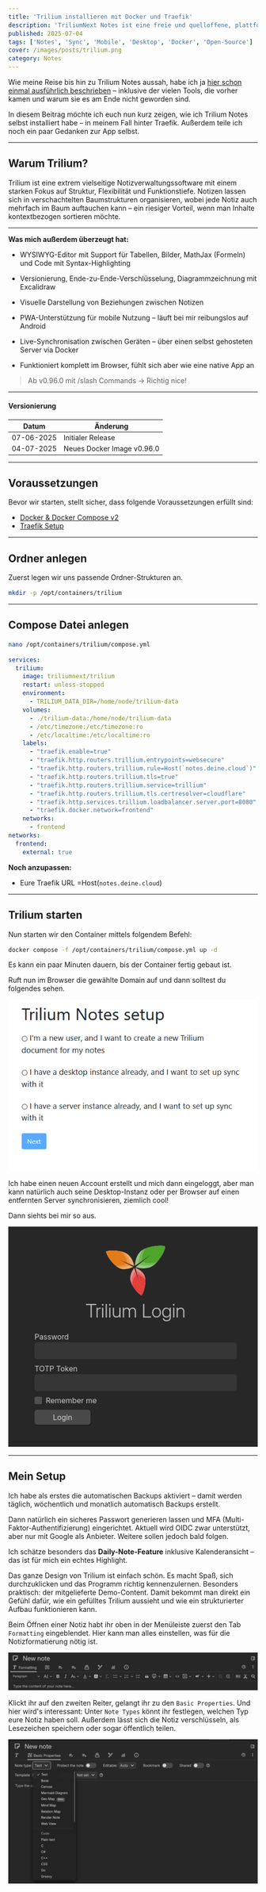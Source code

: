 ```yaml
---
title: 'Trilium installieren mit Docker und Traefik'
description: 'TriliumNext Notes ist eine freie und quelloffene, plattformübergreifende Anwendung für hierarchische Notizen mit Schwerpunkt auf dem Aufbau großer persönlicher Wissensdatenbanken.'
published: 2025-07-04
tags: ['Notes', 'Sync', 'Mobile', 'Desktop', 'Docker', 'Open-Source']
cover: /images/posts/trilium.png
category: Notes
---
```


Wie meine Reise bis hin zu Trilium Notes aussah, habe ich ja [hier schon einmal ausführlich beschrieben](/posts/note-taking-app) – inklusive der vielen Tools, die vorher kamen und warum sie es am Ende nicht geworden sind.

In diesem Beitrag möchte ich euch nun kurz zeigen, wie ich Trilium Notes selbst installiert habe – in meinem Fall hinter Traefik. Außerdem teile ich noch ein paar Gedanken zur App selbst.

---

## Warum Trilium?

Trilium ist eine extrem vielseitige Notizverwaltungssoftware mit einem starken Fokus auf Struktur, Flexibilität und Funktionstiefe. Notizen lassen sich in verschachtelten Baumstrukturen organisieren, wobei jede Notiz auch mehrfach im Baum auftauchen kann – ein riesiger Vorteil, wenn man Inhalte kontextbezogen sortieren möchte.

---

**Was mich außerdem überzeugt hat:**

- WYSIWYG-Editor mit Support für Tabellen, Bilder, MathJax (Formeln) und Code mit Syntax-Highlighting

- Versionierung, Ende-zu-Ende-Verschlüsselung, Diagrammzeichnung mit Excalidraw

- Visuelle Darstellung von Beziehungen zwischen Notizen

- PWA-Unterstützung für mobile Nutzung – läuft bei mir reibungslos auf Android

- Live-Synchronisation zwischen Geräten – über einen selbst gehosteten Server via Docker

- Funktioniert komplett im Browser, fühlt sich aber wie eine native App an

> Ab v0.96.0 mit /slash Commands -> Richtig nice!

---

#### Versionierung
Datum | Änderung
--|--
07-06-2025| Initialer Release
04-07-2025| Neues Docker Image v0.96.0

---

## Voraussetzungen

Bevor wir starten, stellt sicher, dass folgende Voraussetzungen erfüllt sind:

- [Docker & Docker Compose v2](/posts/server-setup#5-docker-und-docker-compose)
- [Traefik Setup](/posts/traefik)

---

## Ordner anlegen

Zuerst legen wir uns passende Ordner-Strukturen an.

```bash
mkdir -p /opt/containers/trilium
```

---

## Compose Datei anlegen

```bash
nano /opt/containers/trilium/compose.yml
```

```yaml title="compose.yml"
services:
  trilium:
    image: triliumnext/trilium
    restart: unless-stopped
    environment:
      - TRILIUM_DATA_DIR=/home/node/trilium-data
    volumes:
      - ./trilium-data:/home/node/trilium-data
      - /etc/timezone:/etc/timezone:ro
      - /etc/localtime:/etc/localtime:ro
    labels:
      - "traefik.enable=true"
      - "traefik.http.routers.trillium.entrypoints=websecure"
      - "traefik.http.routers.trillium.rule=Host(`notes.deine.cloud`)"
      - "traefik.http.routers.trillium.tls=true"
      - "traefik.http.routers.trillium.service=trillium"
      - "traefik.http.routers.trillium.tls.certresolver=cloudflare"
      - "traefik.http.services.trillium.loadbalancer.server.port=8080"
      - "traefik.docker.network=frontend"
    networks:
      - frontend
networks:
  frontend:
    external: true
``` 
**Noch anzupassen:**

* Eure Traefik URL =Host(`notes.deine.cloud`)

---

## Trilium starten

Nun starten wir den Container mittels folgendem Befehl:
```bash
docker compose -f /opt/containers/trilium/compose.yml up -d
```
Es kann ein paar Minuten dauern, bis der Container fertig gebaut ist.

Ruft nun im Browser die gewählte Domain auf und dann solltest du folgendes sehen.

![trilium-init](./triliuminit1.png)

Ich habe einen neuen Account erstellt und mich dann eingeloggt, aber man kann natürlich auch seine Desktop-Instanz oder per Browser auf einen entfernten Server synchronisieren, ziemlich cool!

Dann siehts bei mir so aus.

![trilium-init](./triliumlogin.png)

---

## Mein Setup

Ich habe als erstes die automatischen Backups aktiviert – damit werden täglich, wöchentlich und monatlich automatisch Backups erstellt.

Dann natürlich ein sicheres Passwort generieren lassen und MFA (Multi-Faktor-Authentifizierung) eingerichtet. Aktuell wird OIDC zwar unterstützt, aber nur mit Google als Anbieter. Weitere sollen jedoch bald folgen.

Ich schätze besonders das **Daily-Note-Feature** inklusive Kalenderansicht – das ist für mich ein echtes Highlight.

Das ganze Design von Trilium ist einfach schön. Es macht Spaß, sich durchzuklicken und das Programm richtig kennenzulernen. Besonders praktisch: der mitgelieferte Demo-Content. Damit bekommt man direkt ein Gefühl dafür, wie ein gefülltes Trilium aussieht und wie ein strukturierter Aufbau funktionieren kann.

Beim Öffnen einer Notiz habt ihr oben in der Menüleiste zuerst den Tab `Formatting` eingeblendet. Hier kann man alles einstellen, was für die Notizformatierung nötig ist.

![triliumnote1](./newnote1.png)

Klickt ihr auf den zweiten Reiter, gelangt ihr zu den `Basic Properties`. Und hier wird's interessant: Unter `Note Types` könnt ihr festlegen, welchen Typ eure Notiz haben soll. Außerdem lässt sich die Notiz verschlüsseln, als Lesezeichen speichern oder sogar öffentlich teilen.

![triliumnote2](./newnote2.png)

